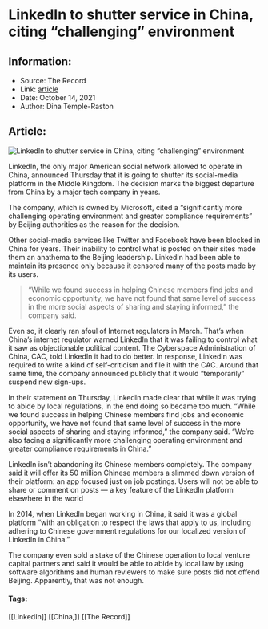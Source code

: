 # LinkedIn to shutter service in China, citing “challenging” environment
### 

## Information:
+ Source: The Record
+ Link: [article](https://therecord.media/linkedin-to-shutter-service-in-china-citing-challenging-environment/)
+ Date: October 14, 2021
+ Author: Dina Temple-Raston


## Article:
![LinkedIn to shutter service in China, citing “challenging” environment](https://therecord.media/wp-content/uploads/2021/09/LinkedIn.jpg)

LinkedIn, the only major American social network allowed to operate in China, announced Thursday that it is going to shutter its social-media platform in the Middle Kingdom. The decision marks the biggest departure from China by a major tech company in years. 


The company, which is owned by Microsoft, cited a “significantly more challenging operating environment and greater compliance requirements” by Beijing authorities as the reason for the decision.


Other social-media services like Twitter and Facebook have been blocked in China for years. Their inability to control what is posted on their sites made them an anathema to the Beijing leadership. LinkedIn had been able to maintain its presence only because it censored many of the posts made by its users.



> “While we found success in helping Chinese members find jobs and economic opportunity, we have not found that same level of success in the more social aspects of sharing and staying informed,” the company said.
> 
> 


Even so, it clearly ran afoul of Internet regulators in March. That’s when China’s internet regulator warned LinkedIn that it was failing to control what it saw as objectionable political content. The Cyberspace Administration of China, CAC, told LinkedIn it had to do better. In response, LinkedIn was required to write a kind of self-criticism and file it with the CAC. Around that same time, the company announced publicly that it would “temporarily” suspend new sign-ups.


In their statement on Thursday, LinkedIn made clear that while it was trying to abide by local regulations, in the end doing so became too much. “While we found success in helping Chinese members find jobs and economic opportunity, we have not found that same level of success in the more social aspects of sharing and staying informed,” the company said. “We’re also facing a significantly more challenging operating environment and greater compliance requirements in China.”


LinkedIn isn’t abandoning its Chinese members completely. The company said it will offer its 50 million Chinese members a slimmed down version of their platform: an app focused just on job postings. Users will not be able to share or comment on posts — a key feature of the LinkedIn platform elsewhere in the world


In 2014, when LinkedIn began working in China, it said it was a global platform “with an obligation to respect the laws that apply to us, including adhering to Chinese government regulations for our localized version of LinkedIn in China.”


The company even sold a stake of the Chinese operation to local venture capital partners and said it would be able to abide by local law by using software algorithms and human reviewers to make sure posts did not offend Beijing. Apparently, that was not enough.






#### Tags:
[[LinkedIn]] [[China,]] [[The Record]]
